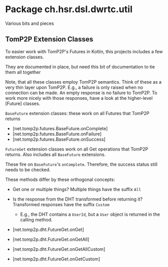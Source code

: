 # Package ch.hsr.dsl.dwrtc.util

Various bits and pieces

## TomP2P Extension Classes

To easier work with TomP2P's Futures in Kotlin, this projects includes a few extension classes.

They are documented in place, but need this bit of documentation to tie them all together

Note, that all these classes employ TomP2P semantics. Think of these as a very thin layer upon TomP2P. E.g., a failure is only raised when no connection can be made. An empty response is no failure to TomP2P. To work more nicely with those responses, have a look at the higher-level [Future] classes. 

`BaseFuture` extension classes: these work on all Futures that TomP2P returns

* [net.tomp2p.futures.BaseFuture.onComplete]
* [net.tomp2p.futures.BaseFuture.onFailure]
* [net.tomp2p.futures.BaseFuture.onSuccess]

`FutureGet` extension classes work on all Get operations that TomP2P returns. Also includes all `BaseFuture` extensions.

These fire on `BaseFuture`'s `onComplete`. Therefore, the success status still needs to be checked.

These methods differ by these orthogonal concepts:

* Get one or multiple things? Multiple things have the suffix `All`
* Is the response from the DHT transformed before returning it? Transformed responses have the suffix `Custom`
  * E.g., the DHT contains a `UserId`, but a `User` object is returned in the calling method. 
  

* [net.tomp2p.dht.FutureGet.onGet]
* [net.tomp2p.dht.FutureGet.onGetAll]
* [net.tomp2p.dht.FutureGet.onGetAllCustom]
* [net.tomp2p.dht.FutureGet.onGetCustom]

